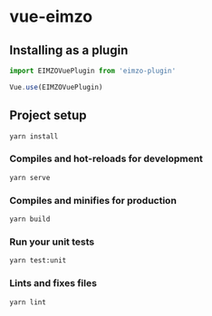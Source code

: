 # vue-eimzo

## Installing as a plugin
```js
import EIMZOVuePlugin from 'eimzo-plugin'

Vue.use(EIMZOVuePlugin)
```

## Project setup
```
yarn install
```

### Compiles and hot-reloads for development
```
yarn serve
```

### Compiles and minifies for production
```
yarn build
```

### Run your unit tests
```
yarn test:unit
```

### Lints and fixes files
```
yarn lint
```
